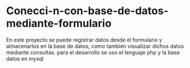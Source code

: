 # Conecci-n-con-base-de-datos-mediante-formulario
En este proyecto se puede registrar datos desde el formulario y almacenarlos en la base de datos, como también visualizar dichos datos mediante consultas. para el desarrollo se uso el lenguaje php y la base datos en mysql
